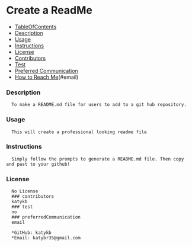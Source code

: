 # Create a ReadMe
      
* [TableOfContents](#tableOfContents)
* [Description](#Description)
* [Usage](#Usage)
* [Instructions](#Instructions)
* [License](#License)
* [Contributors](#Contributors)
* [Test](#Test)
* [Preferred Communication](#preferredCommunication)
* [How to Reach Me](#gitHubUserName)(#email)

### Description
      To make a README.md file for users to add to a git hub repository.
### Usage
      This will create a professional looking readme file
### Instructions
      Simply follow the prompts to generate a README.md file. Then copy and past to your github!
### License
      No License
      ### contributors
      katykb
      ### test
      no
      ### preferredCommunication
      email
      
      *GitHub: katykb
      *Email: katybr35@gmail.com